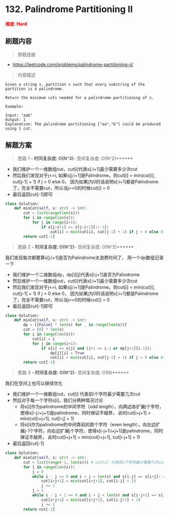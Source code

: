 # 132. Palindrome Partitioning II

**<font color=red>难度: Hard</font>**

## 刷题内容

> 原题连接

* https://leetcode.com/problems/palindrome-partitioning-ii/

> 内容描述

```
Given a string s, partition s such that every substring of the partition is a palindrome.

Return the minimum cuts needed for a palindrome partitioning of s.

Example:

Input: "aab"
Output: 1
Explanation: The palindrome partitioning ["aa","b"] could be produced using 1 cut.
```

## 解题方案

> 思路 1
******- 时间复杂度: O(N^3)******- 空间复杂度: O(N^2)******

- 我们维护一个一维数组cut，cut[i]代表s[:i+1]最少需要多少次cut
- 然后我们发现对于j<=i, 如果s[j:i+1]是Palindrome。则cut[i] = min(cut[i], cut[j-1] + 1) if j > 0 else 0，
因为如果j为0的话说明s[:i+1]都是Palindrome了，完全不需要cut，所以当j==0的时候cut[i] = 0
- 最后返回cut[-1]即可

```python
class Solution:
    def minCut(self, s: str) -> int:
        cut = list(range(len(s)))
        for i in range(len(s)):
            for j in range(i+1):
                if s[j:i+1] == s[j:i+1][::-1]:
                    cut[i] = min(cut[i], cut[j-1] + 1) if j > 0 else 0
        return cut[-1]
```

> 思路 2
******- 时间复杂度: O(N^2)******- 空间复杂度: O(N^2)******

我们发现每次都要算s[j:i+1]是否为Palindrome太浪费时间了， 用一个dp数组记录一下

- 我们维护一个二维数组dp，dp[i][j]代表s[i:j+1]是否为Palindrome
- 然后维护一个一维数组cut，cut[i]代表s[:i+1]最少需要多少次cut
- 然后我们发现对于j<=i, 如果s[j:i+1]是Palindrome。则cut[i] = min(cut[i], cut[j-1] + 1) if j > 0 else 0，
因为如果j为0的话说明s[:i+1]都是Palindrome了，完全不需要cut，所以当j==0的时候cut[i] = 0
- 最后返回cut[-1]即可


```python
class Solution:
    def minCut(self, s: str) -> int:
        dp = [[False] * len(s) for _ in range(len(s))]
        cut = [0] * len(s)
        for i in range(len(s)):
            cut[i] = i
            for j in range(i+1):
                if s[i] == s[j] and (j+1 >= i-1 or dp[j+1][i-1]):
                    dp[j][i] = True
                    cut[i] = min(cut[i], cut[j-1] + 1) if j > 0 else 0
        return cut[-1]
```


> 思路 3
******- 时间复杂度: O(N^2)******- 空间复杂度: O(N)******

我们在空间上也可以继续优化

- 我们维护一个一维数组cut，cut[i] 代表前i个字符最少需要几次cut
- 然后对于每一个字符s[i]，我们分两种情况讨论
  - 将s[i]作为palindrome的中间字符（odd length），向两边各扩展j个字符，使得s[i-j:i+j+1]是palindrome，同时保证不越界，
  此时cut[i+j+1] = min(cut[i+j+1], cut[i-j] + 1)
  - 将s[i]作为palindrome的中间靠前的那个字符（even length），向左边扩展j-1个字符，向右边扩展j个字符，使得s[i-j+1:i+j+1]是palindrome，同时保证不越界，
  此时cut[i+j+1] = min(cut[i+j+1], cut[i-j+1] + 1)
- 最后返回cut[-1]
```python
class Solution:
    def minCut(self, s: str) -> int:
        cut = list(range(-1, len(s))) # cut[i] 代表前i个字符最少需要几次cut
        for i in range(len(s)):
            j = 0
            while i - j >= 0 and i + j < len(s) and s[i-j] == s[i+j]: # odd length palindrome
                cut[i+j+1] = min(cut[i+j+1], cut[i-j] + 1)
                j += 1
            j = 1
            while i - j + 1 >= 0 and i + j < len(s) and s[i-j+1] == s[i+j]: # even length palindrome
                cut[i+j+1] = min(cut[i+j+1], cut[i-j+1] + 1)
                j += 1  
        return cut[-1]
```
























